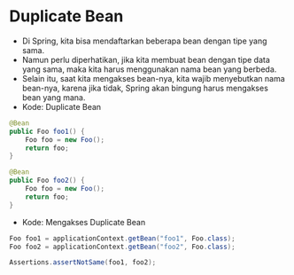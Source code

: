 # Duplicate Bean
- Di Spring, kita bisa mendaftarkan beberapa bean dengan tipe yang sama.
- Namun perlu diperhatikan, jika kita membuat bean dengan tipe data yang sama, maka kita harus menggunakan nama bean yang berbeda.
- Selain itu, saat kita mengakses bean-nya, kita wajib menyebutkan nama bean-nya, karena jika tidak, Spring akan bingung harus mengakses bean yang mana.
- Kode: Duplicate Bean
```java
@Bean
public Foo foo1() {
    Foo foo = new Foo();
    return foo;
}

@Bean
public Foo foo2() {
    Foo foo = new Foo();
    return foo;
}
```
- Kode: Mengakses Duplicate Bean
```java
Foo foo1 = applicationContext.getBean("foo1", Foo.class);
Foo foo2 = applicationContext.getBean("foo2", Foo.class);

Assertions.assertNotSame(foo1, foo2);
```